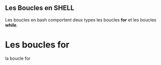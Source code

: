 ## Les Boucles en SHELL

Les boucles en bash comportent deux types les boucles **for** et les boucles **while**.

# Les boucles **for**

la boucle for
